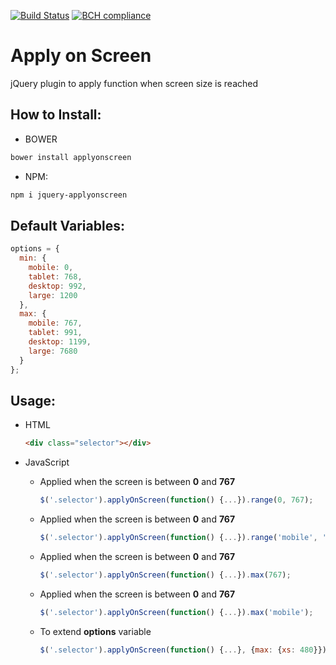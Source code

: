 [![Build Status](https://travis-ci.org/dipcode-software/jquery-applyonscreen.svg?branch=master)](https://travis-ci.org/dipcode-software/jquery-applyonscreen)
[![BCH compliance](https://bettercodehub.com/edge/badge/dipcode-software/jquery-applyonscreen?branch=master)](https://bettercodehub.com/)

# Apply on Screen
jQuery plugin to apply function when screen size is reached

## How to Install:
* BOWER
```bash
bower install applyonscreen
```
* NPM:
```bash
npm i jquery-applyonscreen
```

## Default Variables:

```javascript
options = {
  min: {
    mobile: 0,
    tablet: 768,
    desktop: 992,
    large: 1200
  },
  max: {
    mobile: 767,
    tablet: 991,
    desktop: 1199,
    large: 7680
  }
};
```


## Usage:
 - HTML

 	```html
    <div class="selector"></div>
    ```

 - JavaScript
	 - Applied when the screen is between **0** and **767**
        ```javascript
        $('.selector').applyOnScreen(function() {...}).range(0, 767);
        ```
	 - Applied when the screen is between **0** and **767**
        ```javascript
        $('.selector').applyOnScreen(function() {...}).range('mobile', 'mobile');
        ```
	 - Applied when the screen is between **0** and **767**
        ```javascript
        $('.selector').applyOnScreen(function() {...}).max(767);
        ```
	 - Applied when the screen is between **0** and **767**
		```javascript
		$('.selector').applyOnScreen(function() {...}).max('mobile');
		```
	 - To extend **options** variable
        ```javascript
        $('.selector').applyOnScreen(function() {...}, {max: {xs: 480}}).max('xs');
        ```
